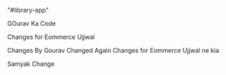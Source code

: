 "#library-app" 

GOurav Ka Code

Changes for Eommerce Ujjwal

Changes By Gourav
Changed Again
Changes for Eommerce Ujjwal ne kia

Samyak Change
